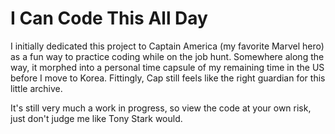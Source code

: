 # I Can Code This All Day

I initially dedicated this project to Captain America (my favorite Marvel hero) as a fun way to practice coding while on the job hunt. Somewhere along the way, it morphed into a personal time capsule of my remaining time in the US before I move to Korea. Fittingly, Cap still feels like the right guardian for this little archive.

It's still very much a work in progress, so view the code at your own risk, just don't judge me like Tony Stark would.
